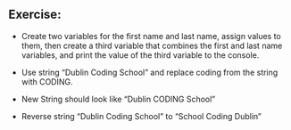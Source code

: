 ## Exercise: 
- Create two variables for the first name and last name, assign values to them, then create a third variable that combines the first and last name variables, and print the value of the third variable to the console.

- Use string “Dublin Coding School” and replace coding from the string with CODING.
- New String should look like “Dublin CODING School”

- Reverse string “Dublin Coding School” to “School Coding Dublin”
